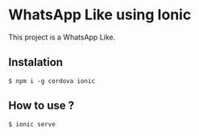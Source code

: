 # WhatsApp Like using Ionic

This project is a WhatsApp Like.

## Instalation
```
$ npm i -g cordova ionic
```


## How to use ?
```
$ ionic serve
```
